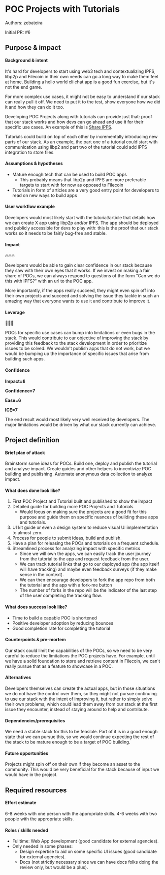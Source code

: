 # POC Projects with Tutorials

Authors: zebateira

Initial PR: #6

## Purpose &amp; impact 
#### Background &amp; intent

It's hard for developers to start using web3 tech and contextualizing IPFS, libp2p and Filecoin in their own needs can go a long way to make them feel at home.
Building a hello world cli chat app is a good fun exercise, but it's not the end game.

For more complex use cases, it might not be easy to understand if our stack can really pull it off. We need to put it to the test, show everyone how we did it and how they can do it too.

Developing POC Projects along with tutorials can provide just that: proof that our stack works and how devs can go ahead and use it for their specific use cases.
An example of this is [Share IPFS](https://share.ipfs.io).

Tutorials could build on top of each other by incrementally introducing new parts of our stack. As an example, the part one of a tutorial could start with communication using libp2 and part two of the tutorial could add IPFS integration to store files.

#### Assumptions &amp; hypotheses

- Mature enough tech that can be used to build POC apps
  - This probably means that libp2p and IPFS are more preferable targets to start with for now as opposed to Filecoin
- Tutorials in form of articles are a very good entry point for developers to read on new ways to build apps

#### User workflow example

Developers would most likely start with the tutorial/article that details how we can create X app using libp2p and/or IPFS.
The app should be deployed and publicly accessible for devs to play with: this is the proof that our stack works so it needs to be fairly bug-free and stable.

#### Impact

🔥🔥🔥

Developers would be able to gain clear confidence in our stack because they saw with their own eyes that it works. If we invest on making a fair share of POCs, we can always respond to questions of the form "Can we do this with IPFS?" with an url to the POC app.

More importantly, if the apps really succeed, they might even spin off into their own projects and succeed and solving the issue they tackle in such an amazing way that everyone wants to use it and contribute to improve it.

#### Leverage

🎯🎯🎯

POCs for specific use cases can bump into limitations or even bugs in the stack. This would contribute to our objective of improving the stack by providing this feedback to the stack development in order to prioritize issues to be solved.
We wouldn't publish apps that do not work, but we would be bumping up the importance of specific issues that arise from building such apps.

#### Confidence

**Impact=8**

**Confidence=7**

**Ease=6**

**ICE=7**

The end result would most likely very well received by developers. The major limitations would be driven by what our stack currently can achieve.

## Project definition
#### Brief plan of attack

Brainstorm some ideas for POCs. Build one, deploy and publish the tutorial and analyse impact.
Create guides and other helpers to incentivize POC building and publishing.
Automate anonymous data collection to analyze impact.

#### What does done look like?

1. First POC Project and Tutorial built and published to show the impact
1. Detailed guide for building more POC Projects and Tutorials
    - Would focus on making sure the projects are a good fit for this purpose and guide them on specific nuances of building these apps and tutorials.
1. UI kit guide or even a design system to reduce visual UI implementation to almost zero.
1. Process for people to submit ideas, build and publish.
1. Have a plan for releasing the POCs and tutorials on a frequent schedule.
1. Streamlined process for analyzing impact with specific metrics
    - Since we will own the apps, we can easily track the user journey from the tutorial to the app and request feedback from the user.
    - We can track tutorial links that go to our deployed app (the app itself will have tracking) and maybe even feedback surveys (if they make sense in the context).
    - We can then encourage developers to fork the app repo from both the tutorial and the app with a fork-me button
    - The number of forks in the repo will be the indicator of the last step of the user completing the tracking flow.


####  What does success look like?

- Time to build a capable POC is shortened
- Positive developer adoption by reducing bounces
- Good completion rate for completing the tutorial



#### Counterpoints &amp; pre-mortem

Our stack could limit the capabilities of the POCs, so we need to be very careful to reduce the limitations the POC projects have. For example, until we have a solid foundation to store and retrieve content in Filecoin, we can't really pursue that as a feature to showcase in a POC.

#### Alternatives
Developers themselves can create the actual apps, but in those situations we do not have the control over them, so they might not pursue continuing to use our stack with the intent of improving it, but rather to simply solve their own problems, which could lead them away from our stack at the first issue they encounter, instead of staying around to help and contribute.

#### Dependencies/prerequisites

We need a stable stack for this to be feasible. Part of it is in a good enough state that we can pursue this, so we would continue expecting the rest of the stack to be mature enough to be a target of POC building.

#### Future opportunities

Projects might spin off on their own if they become an asset to the community.
This would be very beneficial for the stack because of input we would have in the project.

## Required resources

#### Effort estimate

6-8 weeks with one person with the appropriate skills.
4-6 weeks with two people with the appropriate skills.

#### Roles / skills needed

- Fulltime: Web App development (good candidate for external agencies).
- Only needed in some phases:
    - Design expertise to aid on some specific UI issues (good candidate for external agencies).
    - Docs (not strictly necessary since we can have docs folks doing the review only, but would be a plus).

